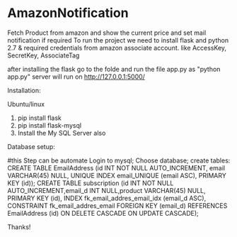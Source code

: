 # AmazonNotification
Fetch Product from amazon and show the current price and set mail notification if required
To run the project we need to install flask and python 2.7 & required credentials from amazon associate account.
like AccessKey, SecretKey, AssociateTag

after installing the flask go to the folde and run the file app.py as "python app.py" server will run on http://127.0.0.1:5000/

Installation:

Ubuntu/linux
1. pip install flask
2. pip install flask-mysql
3. Install the My SQL Server also


Database setup:

#this Step can be automate
Login to mysql;
Choose database;
create tables:
CREATE TABLE EmailAddress (id INT NOT NULL AUTO_INCREMENT, email VARCHAR(45) NULL,  UNIQUE INDEX email_UNIQUE (email ASC), PRIMARY KEY (id));
CREATE TABLE subscription (id INT NOT NULL AUTO_INCREMENT,email_d INT NULL,product VARCHAR(45) NULL, PRIMARY KEY (id), INDEX fk_email_addres_email_idx (email_d ASC),  CONSTRAINT fk_email_addres_email FOREIGN KEY (email_d) REFERENCES EmailAddress (id) ON DELETE CASCADE  ON UPDATE CASCADE);


Thanks!